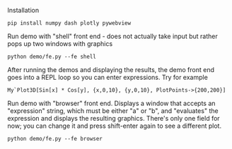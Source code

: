 Installation

    pip install numpy dash plotly pywebview

Run demo with "shell" front end - does not actually take input but
rather pops up two windows with graphics

    python demo/fe.py --fe shell 

After running the demos and displaying the results, the demo front end
goes into a REPL loop so you can enter expressions. Try for example

    My`Plot3D[Sin[x] * Cos[y], {x,0,10}, {y,0,10}, PlotPoints->{200,200}]

Run demo with "browser" front end. Displays a window that accepts an
"expression" string, which must be either "a" or "b", and "evaluates"
the expression and displays the resulting graphics. There's only one
field for now; you can change it and press shift-enter again to see a
different plot.

    python demo/fe.py --fe browser 

